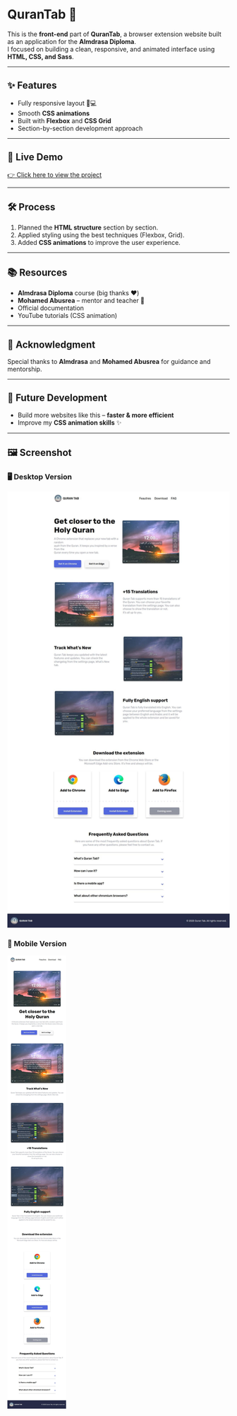 # QuranTab 🌙

This is the **front-end** part of **QuranTab**, a browser extension website built as an application for the **Almdrasa Diploma**.  
I focused on building a clean, responsive, and animated interface using **HTML, CSS, and Sass**.

---

## ✨ Features
- Fully responsive layout 📱💻
- Smooth **CSS animations**  
- Built with **Flexbox** and **CSS Grid**  
- Section-by-section development approach  

---

## 🚀 Live Demo

<a href="https://omarhazem02.github.io/Quran-tab-webpage/" target="_blank">👉 Click here to view the project</a>

---

## 🛠️ Process
1. Planned the **HTML structure** section by section.  
2. Applied styling using the best techniques (Flexbox, Grid).  
3. Added **CSS animations** to improve the user experience.  

---

## 📚 Resources
- **Almdrasa Diploma** course (big thanks ❤️)  
- **Mohamed Abusrea** – mentor and teacher 🙏  
- Official documentation  
- YouTube tutorials (CSS animation)  

---

## 🙏 Acknowledgment
Special thanks to **Almdrasa** and **Mohamed Abusrea** for guidance and mentorship.  

---

## 🔮 Future Development
- Build more websites like this – **faster & more efficient**  
- Improve my **CSS animation skills** ✨  

---

## 🖼️ Screenshot

### 🖥️ Desktop Version
<img src="qurantabscreenshotdesktopver.jpg" alt="Desktop version">

### 📱 Mobile Version
<img src="qurantabscreenshotphonever.jpg" alt="Mobile version" >
